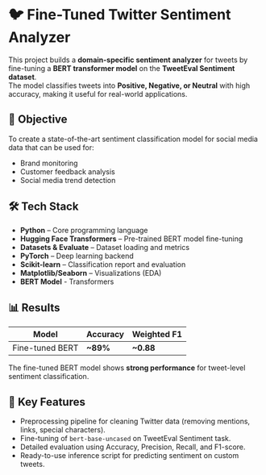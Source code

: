 # 🐦 Fine-Tuned Twitter Sentiment Analyzer

This project builds a **domain-specific sentiment analyzer** for tweets by fine-tuning a **BERT transformer model** on the **TweetEval Sentiment dataset**.  
The model classifies tweets into **Positive, Negative, or Neutral** with high accuracy, making it useful for real-world applications.

## 🎯 Objective
To create a state-of-the-art sentiment classification model for social media data that can be used for:
- Brand monitoring
- Customer feedback analysis
- Social media trend detection

## 🛠️ Tech Stack
- **Python** – Core programming language  
- **Hugging Face Transformers** – Pre-trained BERT model fine-tuning  
- **Datasets & Evaluate** – Dataset loading and metrics  
- **PyTorch** – Deep learning backend  
- **Scikit-learn** – Classification report and evaluation  
- **Matplotlib/Seaborn** – Visualizations (EDA)  
- **BERT Model** - Transformers

## 📊 Results
| Model              | Accuracy | Weighted F1 |
|-------------------|---------|-------------|
| Fine-tuned BERT   | **~89%** | **~0.88** |

The fine-tuned BERT model shows **strong performance** for tweet-level sentiment classification.

## 🚀 Key Features
- Preprocessing pipeline for cleaning Twitter data (removing mentions, links, special characters).
- Fine-tuning of `bert-base-uncased` on TweetEval Sentiment task.
- Detailed evaluation using Accuracy, Precision, Recall, and F1-score.
- Ready-to-use inference script for predicting sentiment on custom tweets.


